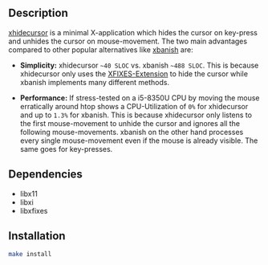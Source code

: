 ## Description

[xhidecursor](https://github.com/astier/xhidecursor) is a minimal X-application which hides the cursor on key-press and unhides the cursor on mouse-movement. The two main advantages compared to other popular alternatives like [xbanish](https://github.com/jcs/xbanish) are:

- **Simplicity:** xhidecursor `~40 SLOC` vs. xbanish `~488 SLOC`. This is because xhidecursor only uses the [XFIXES-Extension](https://cgit.freedesktop.org/xorg/proto/fixesproto/plain/fixesproto.txt) to hide the cursor while xbanish implements many different methods.

- **Performance:** If stress-tested on a i5-8350U CPU by moving the mouse erratically around htop shows a CPU-Utilization of `0%` for xhidecursor and up to `1.3%` for xbanish. This is because xhidecursor only listens to the first mouse-movement to unhide the cursor and ignores all the following mouse-movements. xbanish on the other hand processes every single mouse-movement even if the mouse is already visible. The same goes for key-presses.

## Dependencies

- libx11
- libxi
- libxfixes

## Installation

```sh
make install
```
